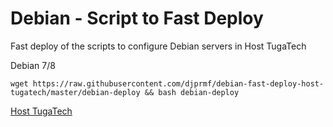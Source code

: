 # Debian - Script to Fast Deploy
Fast deploy of the scripts to configure Debian servers in Host TugaTech

Debian 7/8
```
wget https://raw.githubusercontent.com/djprmf/debian-fast-deploy-host-tugatech/master/debian-deploy && bash debian-deploy
```

[Host TugaTech](https://host.tugatech.com.pt/)
